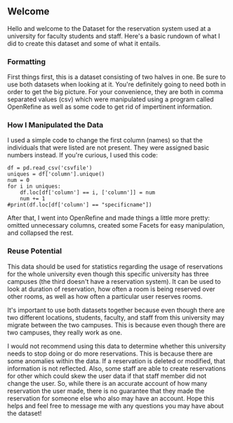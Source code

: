 ## Welcome
Hello and welcome to the Dataset for the reservation system used at a university for faculty students and staff. Here's a basic rundown of what I did to create this dataset and some of what it entails.

### Formatting
First things first, this is a dataset consisting of two halves in one. Be sure to use both datasets when looking at it. You're definitely going to need both in order to get the big picture. For your convenience, they are both in comma separated values (csv) which were manipulated using a program called OpenRefine as well as some code to get rid of impertinent information.

### How I Manipulated the Data
I used a simple code to change the first column (names) so that the individuals that were listed are not present. They were assigned basic numbers instead. If you're curious, I used this code: 

```import pandas as pd
df = pd.read_csv('csvfile')
uniques = df['column'].unique()
num = 0
for i in uniques:
    df.loc[df['column'] == i, ['column']] = num
    num += 1
#print(df.loc[df['column'] == "specificname"])
```

After that, I went into OpenRefine and made things a little more pretty: omitted unnecessary columns, created some Facets for easy manipulation, and collapsed the rest.

### Reuse Potential
This data should be used for statistics regarding the usage of reservations for the whole university even though this specific university has three campuses (the third doesn't have a reservation system). It can be used to look at duration of reservation, how often a room is being reserved over other rooms, as well as how often a particular user reserves rooms.

It's important to use both datasets together because even though there are two different locations, students, faculty, and staff from this university may migrate between the two campuses. This is because even though there are two campuses, they really work as one.

I would not recommend using this data to determine whether this university needs to stop doing or do more reservations. This is because there are some anomalies within the data. If a reservation is deleted or modified, that information is not reflected. Also, some staff are able to create reservations for other which could skew the user data if that staff member did not change the user. So, while there is an accurate account of how many reservation the user made, there is no guarantee that they made the reservation for someone else who also may have an account. Hope this helps and feel free to message me with any questions you may have about the dataset! 
